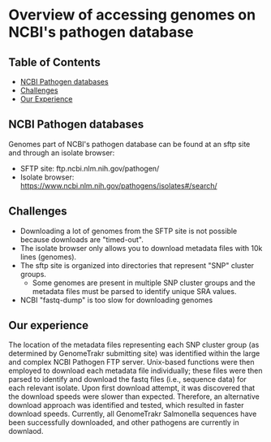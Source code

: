 # Overview of accessing genomes on NCBI's pathogen database

Table of Contents
-----
* [NCBI Pathogen databases](#ncbi-pathogen-databases)
* [Challenges](#challenges)
* [Our Experience](#our-experience)



## NCBI Pathogen databases

Genomes part of NCBI's pathogen database can be found at an sftp site and through an isolate browser:
* SFTP site: ftp.ncbi.nlm.nih.gov/pathogen/
* Isolate browser: https://www.ncbi.nlm.nih.gov/pathogens/isolates#/search/

## Challenges
* Downloading a lot of genomes from the SFTP site is not possible because downloads are "timed-out".
* The isolate browser only allows you to download metadata files with 10k lines (genomes).
* The sftp site is organized into directories that represent "SNP" cluster groups.
  * Some genomes are present in multiple SNP cluster groups and the metadata files must be parsed to identify unique SRA values.
* NCBI "fastq-dump" is too slow for downloading genomes

## Our experience 

The location of the metadata files representing each SNP cluster group (as determined by GenomeTrakr submitting site) was identified within the large and complex NCBI Pathogen FTP server. Unix-based functions were then employed to download each metadata file individually; these files were then parsed to identify and download the fastq files (i.e., sequence data) for each relevant isolate.
Upon first download attempt, it was discovered that the download speeds were slower than expected. Therefore, an alternative download approach was identified and tested, which resulted in faster download speeds. Currently, all GenomeTrakr Salmonella sequences have been
successfully downloaded, and other pathogens are currently in downlaod.
